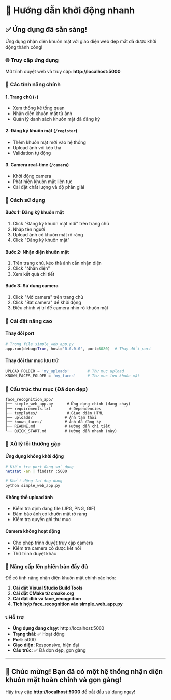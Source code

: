 # 🚀 Hướng dẫn khởi động nhanh

## ✅ Ứng dụng đã sẵn sàng!

Ứng dụng nhận diện khuôn mặt với giao diện web đẹp mắt đã được khởi động thành công!

### 🌐 Truy cập ứng dụng
Mở trình duyệt web và truy cập: **http://localhost:5000**

### 📱 Các tính năng chính

#### 1. **Trang chủ** (`/`)
- Xem thống kê tổng quan
- Nhận diện khuôn mặt từ ảnh
- Quản lý danh sách khuôn mặt đã đăng ký

#### 2. **Đăng ký khuôn mặt** (`/register`)
- Thêm khuôn mặt mới vào hệ thống
- Upload ảnh với kéo thả
- Validation tự động

#### 3. **Camera real-time** (`/camera`)
- Khởi động camera
- Phát hiện khuôn mặt liên tục
- Cài đặt chất lượng và độ phân giải

### 🎯 Cách sử dụng

#### **Bước 1: Đăng ký khuôn mặt**
1. Click "Đăng ký khuôn mặt mới" trên trang chủ
2. Nhập tên người
3. Upload ảnh có khuôn mặt rõ ràng
4. Click "Đăng ký khuôn mặt"

#### **Bước 2: Nhận diện khuôn mặt**
1. Trên trang chủ, kéo thả ảnh cần nhận diện
2. Click "Nhận diện"
3. Xem kết quả chi tiết

#### **Bước 3: Sử dụng camera**
1. Click "Mở camera" trên trang chủ
2. Click "Bật camera" để khởi động
3. Điều chỉnh vị trí để camera nhìn rõ khuôn mặt

### 🔧 Cài đặt nâng cao

#### **Thay đổi port**
```python
# Trong file simple_web_app.py
app.run(debug=True, host='0.0.0.0', port=8080)  # Thay đổi port
```

#### **Thay đổi thư mục lưu trữ**
```python
UPLOAD_FOLDER = 'my_uploads'        # Thư mục upload
KNOWN_FACES_FOLDER = 'my_faces'     # Thư mục lưu khuôn mặt
```

### 📁 Cấu trúc thư mục (Đã dọn dẹp)
```
face_recognition_app/
├── simple_web_app.py      # Ứng dụng chính (đang chạy)
├── requirements.txt        # Dependencies
├── templates/             # Giao diện HTML
├── uploads/              # Ảnh tạm thời
├── known_faces/          # Ảnh đã đăng ký
├── README.md             # Hướng dẫn chi tiết
└── QUICK_START.md        # Hướng dẫn nhanh (này)
```

### 🚨 Xử lý lỗi thường gặp

#### **Ứng dụng không khởi động**
```bash
# Kiểm tra port đang sử dụng
netstat -an | findstr :5000

# Khởi động lại ứng dụng
python simple_web_app.py
```

#### **Không thể upload ảnh**
- Kiểm tra định dạng file (JPG, PNG, GIF)
- Đảm bảo ảnh có khuôn mặt rõ ràng
- Kiểm tra quyền ghi thư mục

#### **Camera không hoạt động**
- Cho phép trình duyệt truy cập camera
- Kiểm tra camera có được kết nối
- Thử trình duyệt khác

### 🔮 Nâng cấp lên phiên bản đầy đủ

Để có tính năng nhận diện khuôn mặt chính xác hơn:

1. **Cài đặt Visual Studio Build Tools**
2. **Cài đặt CMake từ cmake.org**
3. **Cài đặt dlib và face_recognition**
4. **Tích hợp face_recognition vào simple_web_app.py**

### 📞 Hỗ trợ

- **Ứng dụng đang chạy**: http://localhost:5000
- **Trạng thái**: ✅ Hoạt động
- **Port**: 5000
- **Giao diện**: Responsive, hiện đại
- **Cấu trúc**: ✅ Đã dọn dẹp, gọn gàng

---

## 🎉 Chúc mừng! Bạn đã có một hệ thống nhận diện khuôn mặt hoàn chỉnh và gọn gàng!

Hãy truy cập **http://localhost:5000** để bắt đầu sử dụng ngay!
